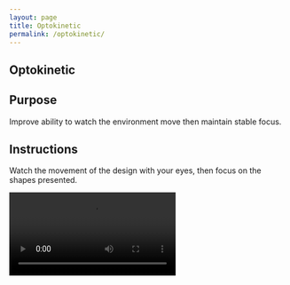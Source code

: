 ```yaml
---
layout: page
title: Optokinetic
permalink: /optokinetic/
---
```



<h2 class="title">Optokinetic</h2>

<div class="video-container">

<h2 class="subtitle">Purpose</h2>
<p class="intro-text">Improve ability to watch the environment move then maintain stable focus.</p>

<h2 class="subtitle">Instructions</h2>
<p class="intro-text">Watch the movement of the design with your eyes, then focus on the shapes presented.</p>

<video controls>
    <source src="../videos/optokinetic-video.mp4" type="video/mp4">
    Your browser does not support the video tag.
</video>

</div>